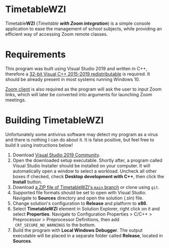 # TimetableWZI
Timetable**WZI** (*Timetable **with Zoom integration***) is a simple console application to ease the management of school subjects, while providing an efficient way of accessing Zoom remote classes.

# Requirements
This program was built using Visual Studio 2019 and written in C++, therefore a [32-bit Visual C++ 2015-2019 redistributable](https://aka.ms/vs/16/release/vc_redist.x86.exe) is required. It should be already present in most systems running Windows 10.

[Zoom client](https://zoom.us/download) is also required as the program will ask the user to input Zoom links, which will later be converted into arguments for launching Zoom meetings.

# Building TimetableWZI
Unfortunately some antivirus software may detect my program as a virus and there is nothing I can do about it. It is false positive, but feel free to build it using instructions below!

1. Download [Visual Studio 2019 Community](https://visualstudio.microsoft.com/vs/).
2. Open the downloaded setup executable. Shortly after, a program called Visual Studio Installer should be installed on your computer. It will automatically open a window to select a workload. Uncheck all other boxes if checked, check **Desktop development with C++**, then click the **Install** button.
3. Download [a ZIP file of TimetableWZI's `main` branch](https://github.com/Tomurisk/TimetableWZI/archive/refs/heads/main.zip) or clone using `git`.
4. Supported file formats should be set to open with Visual Studio. Navigate to **Sources** directory and open the solution (.sln) file.
5. Change solution's configuration to **Release** and platform to **x86**.
6. Select **TimetableWZI** element in Solution Explorer, right click on it and select **Properties**. Navigate to Configuration Properties > C/C++ > Preprocessor > Preprocessor Definitions, then add `_CRT_SECURE_NO_WARNINGS` to the bottom.
7. Build the program with **Local Windows Debugger**. The output executable will be placed in a separate folder called **Release**, located in **Sources**.
